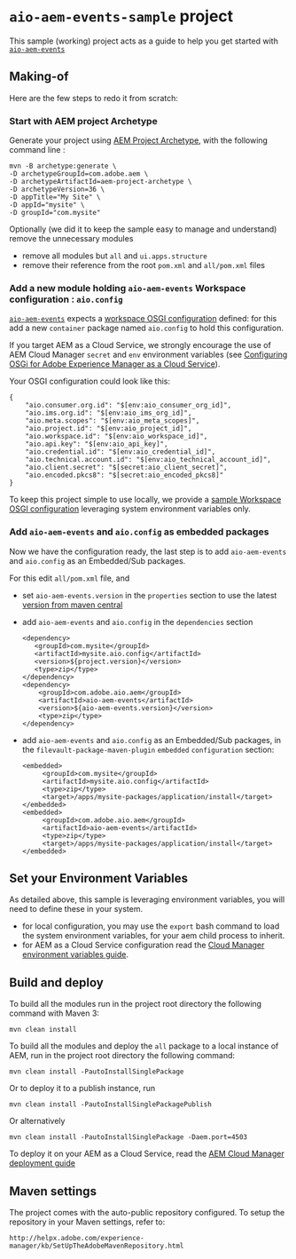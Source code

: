 # `aio-aem-events-sample` project 

This sample (working) project acts as a guide 
to help you get started with [`aio-aem-events`](https://github.com/adobe/aio-lib-java/tree/main/aem/aio_aem_events)

## Making-of

Here are the few steps to redo it from scratch:

### Start with AEM project Archetype

Generate your project using [AEM Project Archetype](https://experienceleague.adobe.com/docs/experience-manager-core-components/using/developing/archetype/overview.html?lang=en
), with the following command line :

    mvn -B archetype:generate \    
    -D archetypeGroupId=com.adobe.aem \
    -D archetypeArtifactId=aem-project-archetype \
    -D archetypeVersion=36 \
    -D appTitle="My Site" \
    -D appId="mysite" \
    -D groupId="com.mysite"

Optionally (we did it to keep the sample easy to manage and understand) remove the unnecessary modules
* remove all modules but `all` and `ui.apps.structure`
* remove their reference from the root `pom.xml` and `all/pom.xml` files

### Add a new module holding `aio-aem-events` Workspace configuration : `aio.config`

[`aio-aem-events`](https://github.com/adobe/aio-lib-java/tree/main/aem/aio_aem_events) 
expects a [workspace OSGI configuration](https://github.com/adobe/aio-lib-java/tree/main/aem/core_aem#expected-workspace-osgi-configuration)
defined: for this add a new `container` package named `aio.config` to hold this configuration.

If you target AEM as a Cloud Service, we strongly encourage the use of AEM Cloud Manager `secret` and `env` environment variables
(see [Configuring OSGi for Adobe Experience Manager as a Cloud Service](https://experienceleague.adobe.com/docs/experience-manager-cloud-service/content/implementing/deploying/configuring-osgi.html%3Flang%3Den#secret-configuration-values)).

Your OSGI configuration could look like this:

    {
        "aio.consumer.org.id": "$[env:aio_consumer_org_id]",
        "aio.ims.org.id": "$[env:aio_ims_org_id]",
        "aio.meta.scopes": "$[env:aio_meta_scopes]",
        "aio.project.id": "$[env:aio_project_id]",
        "aio.workspace.id": "$[env:aio_workspace_id]",
        "aio.api.key": "$[env:aio_api_key]",
        "aio.credential.id": "$[env:aio_credential_id]",
        "aio.technical.account.id": "$[env:aio_technical_account_id]",
        "aio.client.secret": "$[secret:aio_client_secret]",
        "aio.encoded.pkcs8": "$[secret:aio_encoded_pkcs8]"
    }

To keep this project simple to use locally, we provide a [sample Workspace OSGI configuration](aio.config/src/main/content/jcr_root/apps/mysite/osgiconfig/config/com.adobe.aio.aem.workspace.internal.WorkspaceSupplierImpl.cfg.json)
leveraging system environment variables only.

### Add `aio-aem-events` and `aio.config` as embedded packages

Now we have the configuration ready, the last step is to
add `aio-aem-events` and `aio.config` as an Embedded/Sub packages.

For this edit `all/pom.xml` file, and
* set `aio-aem-events.version` in the `properties` section to use the latest [version from maven central](https://repo1.maven.org/maven2/com/adobe/aio/aem/aio-aem-events)
* add `aio-aem-events` and `aio.config` in the `dependencies` section

      
      <dependency>
         <groupId>com.mysite</groupId>
         <artifactId>mysite.aio.config</artifactId>
         <version>${project.version}</version>
         <type>zip</type>
      </dependency>
      <dependency>
          <groupId>com.adobe.aio.aem</groupId>
          <artifactId>aio-aem-events</artifactId>
          <version>${aio-aem-events.version}</version>
          <type>zip</type>
      </dependency>

* add `aio-aem-events` and `aio.config` as an Embedded/Sub packages, in the `filevault-package-maven-plugin` `embedded` `configuration` section:


      <embedded>
           <groupId>com.mysite</groupId>
           <artifactId>mysite.aio.config</artifactId>
           <type>zip</type>
           <target>/apps/mysite-packages/application/install</target>
      </embedded>
      <embedded>
           <groupId>com.adobe.aio.aem</groupId>
           <artifactId>aio-aem-events</artifactId>
           <type>zip</type>
           <target>/apps/mysite-packages/application/install</target>
      </embedded>
 
## Set your Environment Variables

As detailed above, this sample is leveraging environment variables, you will need to define these in your system.
* for local configuration, you may use the `export` bash command to load the system environment variables, for
your aem child process to inherit.
* for AEM as a Cloud Service configuration read the [Cloud Manager environment variables guide](https://experienceleague.adobe.com/docs/experience-manager-cloud-service/content/implementing/using-cloud-manager/environment-variables.html?lang=en#add-variables).

## Build and deploy

To build all the modules run in the project root directory the following command with Maven 3:

    mvn clean install

To build all the modules and deploy the `all` package to a local instance of AEM, run in the project root directory the following command:

    mvn clean install -PautoInstallSinglePackage

Or to deploy it to a publish instance, run

    mvn clean install -PautoInstallSinglePackagePublish

Or alternatively

    mvn clean install -PautoInstallSinglePackage -Daem.port=4503

To deploy it on your AEM as a Cloud Service, read the [AEM Cloud Manager deployment guide](https://experienceleague.adobe.com/docs/experience-manager-cloud-service/content/implementing/using-cloud-manager/deploy-code.html?lang=en)


## Maven settings

The project comes with the auto-public repository configured. To setup the repository in your Maven settings, refer to:

    http://helpx.adobe.com/experience-manager/kb/SetUpTheAdobeMavenRepository.html
